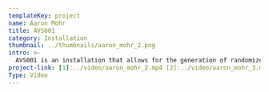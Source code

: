```yaml
---
templateKey: project
name: Aaron Mohr
title: AVS001
category: Installation
thumbnail: ../thumbnails/aaron_mohr_2.png
intro: >-
  AVS001 is an installation that allows for the generation of randomized musical sequences. The concept behind this project arose from the idea of creating computer generated music. I wanted to eliminate the choice factor of music making in order to make the process both accessible and incidental. By allowing the computer to algorithmically determine how the notes are played, the user is able to experience beautiful mistakes which might not have been reached organically.
project-link: [1]:../video/aaron_mohr_2.mp4 [2]:../video/aaron_mohr_3.mp4
Type: Video
---
```

